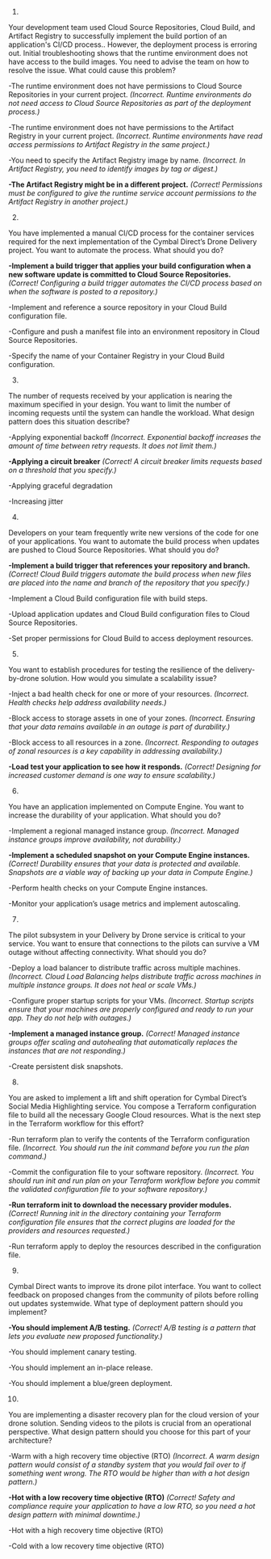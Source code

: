 1.
Your development team used Cloud Source Repositories, Cloud Build, and Artifact Registry to successfully implement the build portion of an application's CI/CD process.. However, the deployment process is erroring out. Initial troubleshooting shows that the runtime environment does not have access to the build images. You need to advise the team on how to resolve the issue. What could cause this problem?

-The runtime environment does not have permissions to Cloud Source Repositories in your current project.
_(Incorrect. Runtime environments do not need access to Cloud Source Repositories as part of the deployment process.)_

-The runtime environment does not have permissions to the Artifact Registry in your current project.
_(Incorrect. Runtime environments have read access permissions to Artifact Registry in the same project.)_

-You need to specify the Artifact Registry image by name.
_(Incorrect. In Artifact Registry, you need to identify images by tag or digest.)_

**-The Artifact Registry might be in a different project.**
_(Correct! Permissions must be configured to give the runtime service account permissions to the Artifact Registry in another project.)_


2.
You have implemented a manual CI/CD process for the container services required for the next implementation of the Cymbal Direct’s Drone Delivery project. You want to automate the process. What should you do?

**-Implement a build trigger that applies your build configuration when a new software update is committed to Cloud Source Repositories.**
_(Correct! Configuring a build trigger automates the CI/CD process based on when the software is posted to a repository.)_

-Implement and reference a source repository in your Cloud Build configuration file.

-Configure and push a manifest file into an environment repository in Cloud Source Repositories.

-Specify the name of your Container Registry in your Cloud Build configuration.


3.
The number of requests received by your application is nearing the maximum specified in your design. You want to limit the number of incoming requests until the system can handle the workload. What design pattern does this situation describe?

-Applying exponential backoff
_(Incorrect. Exponential backoff increases the amount of time between retry requests. It does not limit them.)_

**-Applying a circuit breaker**
_(Correct! A circuit breaker limits requests based on a threshold that you specify.)_

-Applying graceful degradation

-Increasing jitter


4.
Developers on your team frequently write new versions of the code for one of your applications. You want to automate the build process when updates are pushed to Cloud Source Repositories. What should you do?

**-Implement a build trigger that references your repository and branch.**
_(Correct! Cloud Build triggers automate the build process when new files are placed into the name and branch of the repository that you specify.)_

-Implement a Cloud Build configuration file with build steps.

-Upload application updates and Cloud Build configuration files to Cloud Source Repositories.

-Set proper permissions for Cloud Build to access deployment resources.


5.
You want to establish procedures for testing the resilience of the delivery-by-drone solution. How would you simulate a scalability issue?

-Inject a bad health check for one or more of your resources.
_(Incorrect. Health checks help address availability needs.)_

-Block access to storage assets in one of your zones.
_(Incorrect. Ensuring that your data remains available in an outage is part of durability.)_

-Block access to all resources in a zone.
_(Incorrect. Responding to outages of zonal resources is a key capability in addressing availability.)_

**-Load test your application to see how it responds.**
_(Correct! Designing for increased customer demand is one way to ensure scalability.)_


6.
You have an application implemented on Compute Engine. You want to increase the durability of your application. What should you do?

-Implement a regional managed instance group.
_(Incorrect. Managed instance groups improve availability, not durability.)_

**-Implement a scheduled snapshot on your Compute Engine instances.**
_(Correct! Durability ensures that your data is protected and available. Snapshots are a viable way of backing up your data in Compute Engine.)_

-Perform health checks on your Compute Engine instances.

-Monitor your application’s usage metrics and implement autoscaling.


7.
The pilot subsystem in your Delivery by Drone service is critical to your service. You want to ensure that connections to the pilots can survive a VM outage without affecting connectivity. What should you do?

-Deploy a load balancer to distribute traffic across multiple machines.
_(Incorrect. Cloud Load Balancing helps distribute traffic across machines in multiple instance groups. It does not heal or scale VMs.)_

-Configure proper startup scripts for your VMs.
_(Incorrect. Startup scripts ensure that your machines are properly configured and ready to run your app. They do not help with outages.)_

**-Implement a managed instance group.**
_(Correct! Managed instance groups offer scaling and autohealing that automatically replaces the instances that are not responding.)_

-Create persistent disk snapshots.


8.
You are asked to implement a lift and shift operation for Cymbal Direct’s Social Media Highlighting service. You compose a Terraform configuration file to build all the necessary Google Cloud resources. What is the next step in the Terraform workflow for this effort?

-Run terraform plan to verify the contents of the Terraform configuration file.
_(Incorrect. You should run the init command before you run the plan command.)_

-Commit the configuration file to your software repository.
_(Incorrect. You should run init and run plan on your Terraform workflow before you commit the validated configuration file to your software repository.)_

**-Run terraform init to download the necessary provider modules.**
_(Correct! Running init in the directory containing your Terraform configuration file ensures that the correct plugins are loaded for the providers and resources requested.)_

-Run terraform apply to deploy the resources described in the configuration file.


9.
Cymbal Direct wants to improve its drone pilot interface. You want to collect feedback on proposed changes from the community of pilots before rolling out updates systemwide. What type of deployment pattern should you implement?

**-You should implement A/B testing.**
_(Correct! A/B testing is a pattern that lets you evaluate new proposed functionality.)_

-You should implement canary testing.

-You should implement an in-place release.

-You should implement a blue/green deployment.


10.
You are implementing a disaster recovery plan for the cloud version of your drone solution. Sending videos to the pilots is crucial from an operational perspective. What design pattern should you choose for this part of your architecture?

-Warm with a high recovery time objective (RTO)
_(Incorrect. A warm design pattern would consist of a standby system that you would fail over to if something went wrong. The RTO would be higher than with a hot design pattern.)_

**-Hot with a low recovery time objective (RTO)**
_(Correct! Safety and compliance require your application to have a low RTO, so you need a hot design pattern with minimal downtime.)_

-Hot with a high recovery time objective (RTO)

-Cold with a low recovery time objective (RTO)
